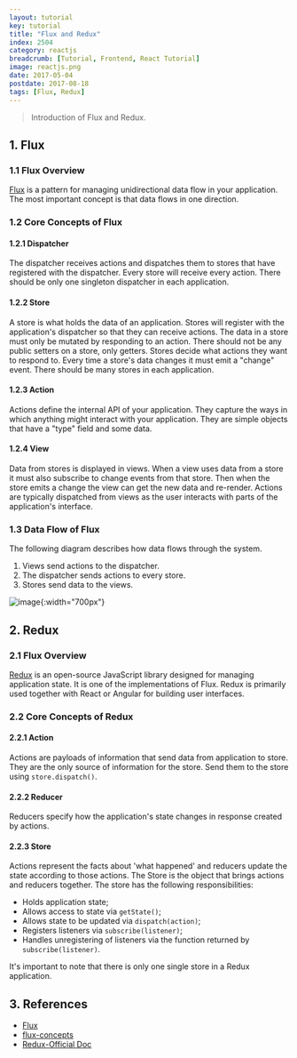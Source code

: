 ```yaml
---
layout: tutorial
key: tutorial
title: "Flux and Redux"
index: 2504
category: reactjs
breadcrumb: [Tutorial, Frontend, React Tutorial]
image: reactjs.png
date: 2017-05-04
postdate: 2017-08-18
tags: [Flux, Redux]
---
```


> Introduction of Flux and Redux.

## 1. Flux
### 1.1 Flux Overview
[Flux](https://github.com/facebook/flux/tree/master/examples/flux-concepts) is a pattern for managing unidirectional data flow in your application. The most important concept is that data flows in one direction.
### 1.2 Core Concepts of Flux
#### 1.2.1 Dispatcher
The dispatcher receives actions and dispatches them to stores that have registered with the dispatcher. Every store will receive every action. There should be only one singleton dispatcher in each application.
#### 1.2.2 Store
A store is what holds the data of an application. Stores will register with the application's dispatcher so that they can receive actions. The data in a store must only be mutated by responding to an action. There should not be any public setters on a store, only getters. Stores decide what actions they want to respond to. Every time a store's data changes it must emit a "change" event. There should be many stores in each application.
#### 1.2.3 Action
Actions define the internal API of your application. They capture the ways in which anything might interact with your application. They are simple objects that have a "type" field and some data.
#### 1.2.4 View
Data from stores is displayed in views. When a view uses data from a store it must also subscribe to change events from that store. Then when the store emits a change the view can get the new data and re-render. Actions are typically dispatched from views as the user interacts with parts of the application's interface.

### 1.3 Data Flow of Flux
The following diagram describes how data flows through the system.
1. Views send actions to the dispatcher.
2. The dispatcher sends actions to every store.
3. Stores send data to the views.

![image](/public/images/frontend/404/fluxdataflow.png){:width="700px"}

## 2. Redux
### 2.1 Flux Overview
[Redux](https://redux.js.org/) is an open-source JavaScript library designed for managing application state. It is one of the implementations of Flux. Redux is primarily used together with React or Angular for building user interfaces.
### 2.2 Core Concepts of Redux
#### 2.2.1 Action
Actions are payloads of information that send data from application to store. They are the only source of information for the store. Send them to the store using `store.dispatch()`.
#### 2.2.2 Reducer
Reducers specify how the application's state changes in response created by actions.
#### 2.2.3 Store
Actions represent the facts about 'what happened' and reducers update the state according to those actions. The Store is the object that brings actions and reducers together. The store has the following responsibilities:
* Holds application state;
* Allows access to state via `getState()`;
* Allows state to be updated via `dispatch(action)`;
* Registers listeners via `subscribe(listener)`;
* Handles unregistering of listeners via the function returned by `subscribe(listener)`.

It's important to note that there is only one single store in a Redux application.

## 3. References
* [Flux](https://facebook.github.io/flux/)
* [flux-concepts](https://github.com/facebook/flux/tree/master/examples/flux-concepts)
* [Redux-Official Doc](https://redux.js.org/)
